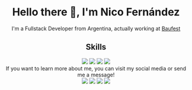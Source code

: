 <div align="center">
    <h1>Hello there 🤙, I'm Nico Fernández</h1>
</div>

<div align="center">
    I'm a Fullstack Developer from Argentina, actually working at <a href="https://baufest.com">Baufest</a>
</div>

<div align="center">
    <h2>Skills</h2>
    <img src="https://img.shields.io/badge/Java-ED8B00?style=for-the-badge&logo=java&logoColor=white">
    <img src="https://img.shields.io/badge/JavaScript-F7DF1E?style=for-the-badge&logo=javascript&logoColor=black">
    <img src="https://img.shields.io/badge/HTML5-E34F26?style=for-the-badge&logo=html5&logoColor=white">
    <img src="https://img.shields.io/badge/CSS3-1572B6?style=for-the-badge&logo=css3&logoColor=white">
</div>


<div align="center">
    If you want to learn more about me, you can visit my social media or send me a message!
</div>

<!-- BADGES -->
<div align="center"><a href="https://www.linkedin.com/in/nicolasfmorel/"><img src="https://img.shields.io/badge/LinkedIn-0077B5?style=for-the-badge&logo=linkedin&logoColor=white"></a>
<a href="nicofmorel@gmail.com"><img src="https://img.shields.io/badge/Gmail-D14836?style=for-the-badge&logo=gmail&logoColor=white"></a>
<a href="https://twitter.com/Nico84180m"><img src="https://img.shields.io/badge/Twitter-1DA1F2?style=for-the-badge&logo=twitter&logoColor=white"></a>
<a href="https://www.instagram.com/nicofermorel/"><img src="https://img.shields.io/badge/Instagram-E4405F?style=for-the-badge&logo=instagram&logoColor=whitee"></a>
</div>
